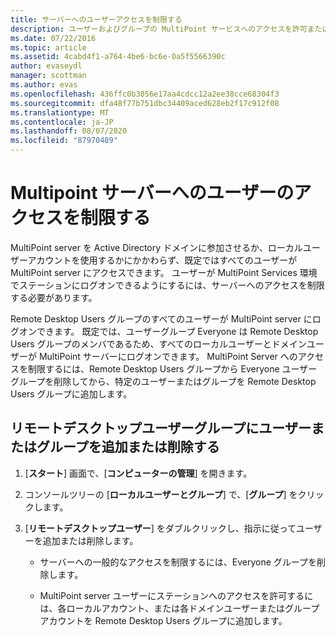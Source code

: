 ```yaml
---
title: サーバーへのユーザーアクセスを制限する
description: ユーザーおよびグループの MultiPoint サービスへのアクセスを許可または拒否する方法について説明します。
ms.date: 07/22/2016
ms.topic: article
ms.assetid: 4cabd4f1-a764-4be6-bc6e-0a5f5566390c
author: evaseydl
manager: scottman
ms.author: evas
ms.openlocfilehash: 436ffc0b3056e17aa4cdcc12a2ee38cce68304f3
ms.sourcegitcommit: dfa48f77b751dbc34409aced628eb2f17c912f08
ms.translationtype: MT
ms.contentlocale: ja-JP
ms.lasthandoff: 08/07/2020
ms.locfileid: "87970489"
---
```

# <a name="limit-users-access-to-the-multipoint-server"></a>Multipoint サーバーへのユーザーのアクセスを制限する
MultiPoint server を Active Directory ドメインに参加させるか、ローカルユーザーアカウントを使用するかにかかわらず、既定ではすべてのユーザーが MultiPoint server にアクセスできます。 ユーザーが MultiPoint Services 環境でステーションにログオンできるようにするには、サーバーへのアクセスを制限する必要があります。

Remote Desktop Users グループのすべてのユーザーが MultiPoint server にログオンできます。 既定では、ユーザーグループ Everyone は Remote Desktop Users グループのメンバであるため、すべてのローカルユーザーとドメインユーザーが MultiPoint サーバーにログオンできます。 MultiPoint Server へのアクセスを制限するには、Remote Desktop Users グループから Everyone ユーザーグループを削除してから、特定のユーザーまたはグループを Remote Desktop Users グループに追加します。

## <a name="add-or-remove-users-or-groups-to-the-remote-desktop-users-group"></a>リモートデスクトップユーザーグループにユーザーまたはグループを追加または削除する

1.  [**スタート**] 画面で、[**コンピューターの管理**] を開きます。

2.  コンソールツリーの [**ローカルユーザーとグループ**] で、[**グループ**] をクリックします。

3.  [**リモートデスクトップユーザー**] をダブルクリックし、指示に従ってユーザーを追加または削除します。

    -   サーバーへの一般的なアクセスを制限するには、Everyone グループを削除します。

    -   MultiPoint server ユーザーにステーションへのアクセスを許可するには、各ローカルアカウント、または各ドメインユーザーまたはグループアカウントを Remote Desktop Users グループに追加します。